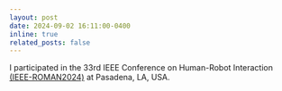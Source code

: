 ```yaml
---
layout: post
date: 2024-09-02 16:11:00-0400
inline: true
related_posts: false
---
```

I participated in the 33rd IEEE Conference on Human-Robot Interaction [(IEEE-ROMAN2024)](https://www.ro-man2024.org/) at Pasadena, LA, USA. 